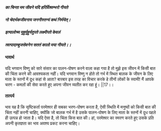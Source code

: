 ##### का चिन्ता मम जीवने यदि हरिर्विश्वम्भरो गीयते
##### नो चेदर्भकजीवनाय जननीस्तन्यं कथं निर्मयेत्।
##### इत्यालोच्य मुहुर्मुहुर्यदुपते लक्ष्मीपते केवलं
##### त्वत्पादाम्बुजसेवनेन सततं कालो मया नीयते।। 

#### भावार्थ

यदि भगवान विष्णु को सारे संसार का पालन-पोषण करने वाला कहा गया है तो मुझे इस जीवन में किसी बात की चिंता करने की आवश्यकता नहीं। यदि भगवान विष्णु न होते तो गर्भ में स्थित बालक के जीवन के लिए माता के स्तनों में दूध कहां से आता? बारबार इस तरह का विचार करके हे तीनों लोकों के स्वामी! मैं आपके चरण - कमलों की सेवा करते हुए अपना जीवन व्यतीत कर रहा हूं। ||17।।

#### तात्पर्य

भाव यह है कि सृष्टिकर्ता परमेश्वर ही सबका भरण-पोषण करता है, ऐसी स्थिति में मनुष्यों को किसी बात की चिंता नहीं करनी चाहिए, क्योंकि जो बालक गर्भ में है उसके पालन-पोषण के लिए माता के स्तनों में दूध पहले ही उत्पन्न हो जाता है। यदि ऐसा है, तो चिंता किस बात की। हां, परमेश्वर का स्मरण करते हुए उसके प्रति अपनी कृतज्ञता का भाव अवश्य प्रकट करना चाहिए।